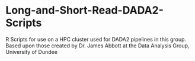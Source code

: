 # Long-and-Short-Read-DADA2-Scripts

R Scripts for use on a HPC cluster used for DADA2 pipelines in this group. Based upon those created by Dr. James Abbott at the Data Analysis Group, University of Dundee
